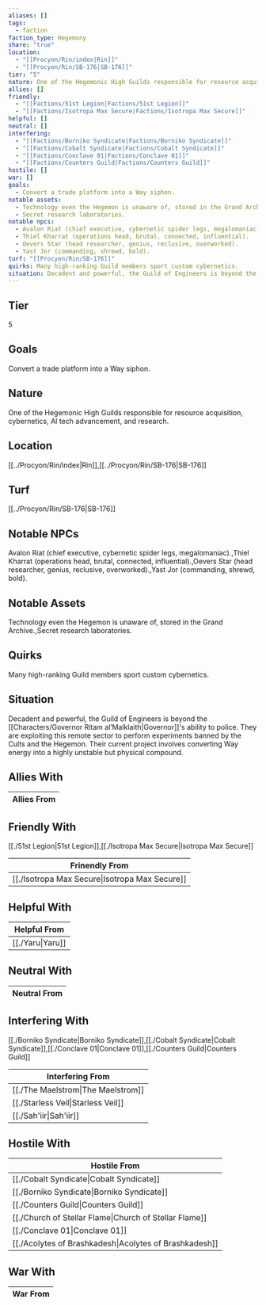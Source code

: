 ```yaml
---
aliases: []
tags:
  - faction
faction_type: Hegemony
share: "true"
location:
  - "[[Procyon/Rin/index|Rin]]"
  - "[[Procyon/Rin/SB-176|SB-176]]"
tier: "5"
nature: One of the Hegemonic High Guilds responsible for resource acquisition, cybernetics, AI tech advancement, and research.
allies: []
friendly:
  - "[[Factions/51st Legion|Factions/51st Legion]]"
  - "[[Factions/Isotropa Max Secure|Factions/Isotropa Max Secure]]"
helpful: []
neutral: []
interfering:
  - "[[Factions/Borniko Syndicate|Factions/Borniko Syndicate]]"
  - "[[Factions/Cobalt Syndicate|Factions/Cobalt Syndicate]]"
  - "[[Factions/Conclave 01|Factions/Conclave 01]]"
  - "[[Factions/Counters Guild|Factions/Counters Guild]]"
hostile: []
war: []
goals:
  - Convert a trade platform into a Way siphon.
notable assets:
  - Technology even the Hegemon is unaware of, stored in the Grand Archive.
  - Secret research laboratories.
notable npcs:
  - Avalon Riat (chief executive, cybernetic spider legs, megalomaniac).
  - Thiel Kharrat (operations head, brutal, connected, influential).
  - Oevers Star (head researcher, genius, reclusive, overworked).
  - Yast Jor (commanding, shrewd, bold).
turf: "[[Procyon/Rin/SB-176]]"
quirks: Many high-ranking Guild members sport custom cybernetics.
situation: Decadent and powerful, the Guild of Engineers is beyond the [[Characters/Governor Ritam al’Malklaith|Governor]]'s ability to police. They are exploiting this remote sector to perform experiments banned by the Cults and the Hegemon. Their current project involves converting Way energy into a highly unstable but physical compound.
---
```

## Tier

5

## Goals

Convert a trade platform into a Way siphon.

## Nature

One of the Hegemonic High Guilds responsible for resource acquisition, cybernetics, AI tech advancement, and research.

## Location

[[../Procyon/Rin/index|Rin]],[[../Procyon/Rin/SB-176|SB-176]]

## Turf

[[../Procyon/Rin/SB-176|SB-176]]

## Notable NPCs

Avalon Riat (chief executive, cybernetic spider legs, megalomaniac).,Thiel Kharrat (operations head, brutal, connected, influential).,Oevers Star (head researcher, genius, reclusive, overworked).,Yast Jor (commanding, shrewd, bold).

## Notable Assets

Technology even the Hegemon is unaware of, stored in the Grand Archive.,Secret research laboratories.

## Quirks

Many high-ranking Guild members sport custom cybernetics.

## Situation

Decadent and powerful, the Guild of Engineers is beyond the [[Characters/Governor Ritam al’Malklaith|Governor]]'s ability to police. They are exploiting this remote sector to perform experiments banned by the Cults and the Hegemon. Their current project involves converting Way energy into a highly unstable but physical compound.

## Allies With



| Allies From |
| ----------- |


## Friendly With

[[./51st Legion|51st Legion]],[[./Isotropa Max Secure|Isotropa Max Secure]]

| Frinendly From                                           |
| -------------------------------------------------------- |
| [[./Isotropa Max Secure\|Isotropa Max Secure]] |


## Helpful With



| Helpful From               |
| -------------------------- |
| [[./Yaru\|Yaru]] |


## Neutral With




| Neutral From |
| ------------ |



## Interfering With

[[./Borniko Syndicate|Borniko Syndicate]],[[./Cobalt Syndicate|Cobalt Syndicate]],[[./Conclave 01|Conclave 01]],[[./Counters Guild|Counters Guild]]


| Interfering From                             |
| -------------------------------------------- |
| [[./The Maelstrom\|The Maelstrom]] |
| [[./Starless Veil\|Starless Veil]] |
| [[./Sah'iir\|Sah'iir]]             |



## Hostile With




| Hostile From                                                     |
| ---------------------------------------------------------------- |
| [[./Cobalt Syndicate\|Cobalt Syndicate]]               |
| [[./Borniko Syndicate\|Borniko Syndicate]]             |
| [[./Counters Guild\|Counters Guild]]                   |
| [[./Church of Stellar Flame\|Church of Stellar Flame]] |
| [[./Conclave 01\|Conclave 01]]                         |
| [[./Acolytes of Brashkadesh\|Acolytes of Brashkadesh]] |



## War With



| War From |
| -------- |

